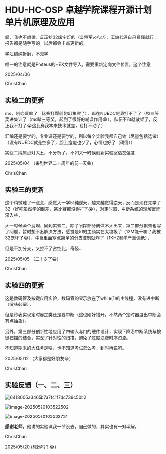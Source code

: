 # HDU-HC-OSP 卓越学院课程开源计划 单片机原理及应用

额，我也不想做，反正抄22级牢灯的（金将军\o/\o/），汇编代码自己看懂就行，报告都是随手写的，以后都会卡点更新的。

学汇编纯折磨，不想学

唯一的注意就是Proteus的HEX文件导入，需要重新定向文件位置，这个注意

2025/04/06 

ChrisChan

## 实验二的更新

md，别恋爱脑了（比赛打爆前的幻象罢了），现在NUEDC是真打不了了（校三等奖进集训了（md破三等奖，起到了很好的嘲讽作用😭），队伍不和就散架了，反正我不打了😭这比赛我本来技术就差，也打不动了）

汇编还是要学的，专业课还是要学的，所以每个实验我都自己做（尽量包括选做）（没有NUEDC就是空多了，脸上痘痘也少了，心情也好了（确信））

实验二纯属点灯大王，不分析了，不如大一时候创新实验室选拔强度

2025/05/04 （来到世界二十周年的前一天😀）

ChrisChan

## 实验三的更新

这个稍微难了一点点，感觉大一学51纯逆天，越来越觉得逆天，反而是现在先学了32（好吧虽然学的很差，某比赛都没得打了😭），对定时器、中断系统的理解反而深入些，

大一时候会个屁啊。回到实验三，除了发挥部分我做不太出来，第三部分报告也写了问题，暂时想不出解决方法，感觉是51的主频实在太垃圾了（12M能干嘛？我被32宠坏了😂），中断里面塞点简单的分支控制就炸了（1KHZ频率严重偏低），

但是不加分支，又控不了占空比，奇怪...

2025/05/05 （二十岁了😀）

ChrisChan

## 实验四的更新

这是数码管及按键应用实验，数码管的显示放在了while(1)的主线程，没有进中断（没啥必要），

但是秒表实现定时器之类还是要中断（这也刚好错开，不然两个定时器溢出中断会有点抽象）。

另外，第三部分创新性地应用了四输入与门的硬件设计，实现下降沿中断系统与按键扫描的结合，实现了针对性的扫描，避免了过度浪费时序资源。

不知道期末的大任务是啥，也不知道考试怎么考，到时再说吧。

2025/05/12 （大家都是好朋友😀）

ChrisChan

## 实验反馈（一、二、三）

![6418005a3465b7a7f41f7dc739c50b2](D:\Game\PublicGithub\HDU_HonerCollege_OpenSource_Plan\HDU-HC-OSP-Principle-and-application-of-MCU\assets\6418005a3465b7a7f41f7dc739c50b2.png)

![image-20250520103522502](D:\Game\PublicGithub\HDU_HonerCollege_OpenSource_Plan\HDU-HC-OSP-Principle-and-application-of-MCU\assets\image-20250520103522502.png)

![image-20250520103532731](D:\Game\PublicGithub\HDU_HonerCollege_OpenSource_Plan\HDU-HC-OSP-Principle-and-application-of-MCU\assets\image-20250520103532731.png)

**感谢老师**，他讲的实验课我一节没去，自己做的，其实也有一知半解。

ChrisChan

2025/05/20 (想她吗？😂)




